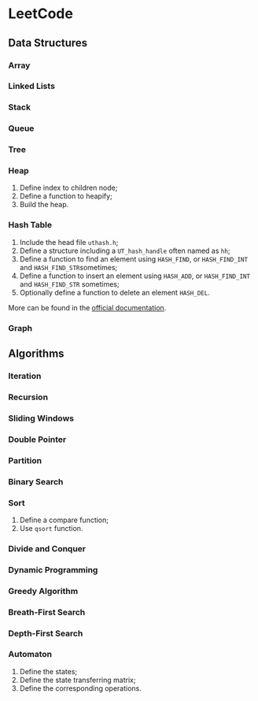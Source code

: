 # LeetCode

## Data Structures

### Array

### Linked Lists

### Stack

### Queue

### Tree

### Heap

1. Define index to children node;
2. Define a function to heapify;
3. Build the heap.

### Hash Table

1. Include the head file `uthash.h`;
2. Define a structure including a `UT_hash_handle` often named as `hh`;
3. Define a function to find an element using `HASH_FIND`, or `HASH_FIND_INT` and `HASH_FIND_STR`sometimes;
4. Define a function to insert an element using `HASH_ADD`, or `HASH_FIND_INT` and `HASH_FIND_STR` sometimes;
5. Optionally define a function to delete an element `HASH_DEL`.

More can be found in the  [official documentation](https://troydhanson.github.io/uthash/).

### Graph

## Algorithms

### Iteration

### Recursion

### Sliding Windows

### Double Pointer

### Partition

### Binary Search

### Sort

1. Define a compare function;
2. Use `qsort` function.

### Divide and Conquer

### Dynamic Programming

### Greedy Algorithm

### Breath-First Search

### Depth-First Search

### Automaton

1. Define the states;
2. Define the state transferring matrix;
3. Define the corresponding operations.
